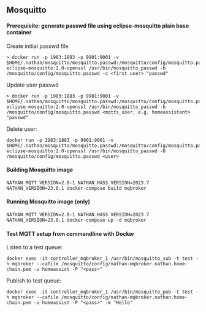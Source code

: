 ## Mosquitto

#### Prerequisite: generate passwd file using eclipse-mosquitto plain base container
Create initial passwd file
```
> docker run -p 1983:1883 -p 9901:9001 -v $HOME/.nathan/mosquitto/mosquitto.passwd:/mosquitto/config/mosquitto.passwd eclipse-mosquitto:2.0-openssl /usr/bin/mosquitto_passwd -b /mosquitto/config/mosquitto.passwd -c <first user> "passwd"
```

Update user passwd
```
> docker run -p 1983:1883 -p 9901:9001 -v $HOME/.nathan/mosquitto/mosquitto.passwd:/mosquitto/config/mosquitto.passwd eclipse-mosquitto:2.0-openssl /usr/bin/mosquitto_passwd -b /mosquitto/config/mosquitto.passwd <mqtts_user, e.g. homeassistant> "passwd"
```

Delete user:
```
docker run -p 1983:1883 -p 9901:9001 -v $HOME/.nathan/mosquitto/mosquitto.passwd:/mosquitto/config/mosquitto.passwd eclipse-mosquitto:2.0-openssl /usr/bin/mosquitto_passwd -D /mosquitto/config/mosquitto.passwd <user>
```

#### Building Mosquitto image
```
NATHAN_MQTT_VERSION=2.0-1 NATHAN_HASS_VERSION=2023.7 NATHAN_VERSION=23.0.1 docker-compose build mqbroker
```

#### Running Mosquitto image (only)
```
NATHAN_MQTT_VERSION=2.0-1 NATHAN_HASS_VERSION=2023.7 NATHAN_VERSION=23.0.1 docker-compose up -d mqbroker
```


#### Test MQTT setup from commandline with Docker

Listen to a test queue:
```
docker exec -it controller_mqbroker_1 /usr/bin/mosquitto_sub -t test -h mqbroker --cafile /mosquitto/config/nathan-mqbroker.nathan.home-chain.pem -u homeassist -P "<pass>"
```

Publish to test queue:
```
docker exec -it controller_mqbroker_1 /usr/bin/mosquitto_pub -t test -h mqbroker --cafile /mosquitto/config/nathan-mqbroker.nathan.home-chain.pem -u homeassist -P "<pass>" -m "Hello"
```
